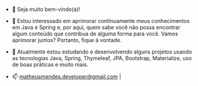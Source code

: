 - 👋 Seja muito bem-vindo(a)! 

- 👀 Estou interessado  em aprimorar continuamente meus conhecimentos em Java e Spring e, por aqui, quem sabe  você não  possa encontrar algum conteúdo que  contribua de alguma forma para você. Vamos aprimorar juntos? Portanto, fique à vontade.

- 🌱 Atualmente estou  estudando e desenvolvendo alguns projetos usando as tecnologias Java, Spring, Thymeleaf, JPA, Bootstrap, Materialize, uso de boas práticas e muito mais. 

- 📫 matheusmendes.developer@gmail.com |

